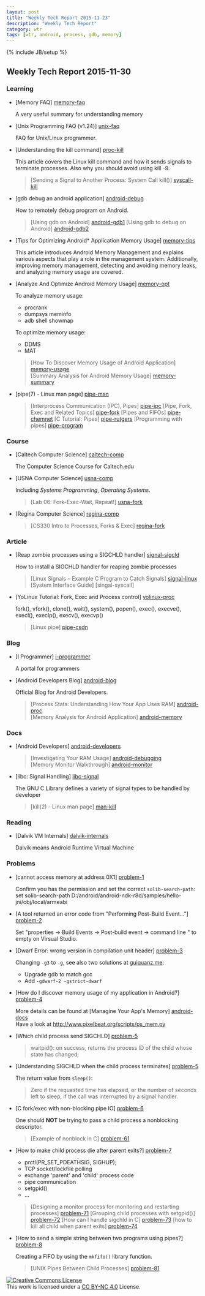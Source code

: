 ```yaml
---
layout: post
title: "Weekly Tech Report 2015-11-23"
description: "Weekly Tech Report"
category: wtr
tags: [wtr, android, process, gdb, memory]
---
```

{% include JB/setup %}

## Weekly Tech Report 2015-11-30

### Learning

+   [Memory FAQ] [memory-faq]

    A very useful summary for understanding memory

[memory-faq]: http://landley.net/writing/memory-faq.txt

+   [Unix Programming FAQ (v1.24)] [unix-faq]

    FAQ for Unix/Linux programmer.

[unix-faq]: http://www.lib.ru/UNIXFAQ/unixprogrfaq.txt

+   [Understanding the kill command] [proc-kill]

    This article covers the Linux kill command and how it sends signals to 
    terminate processes. Also why you should avoid using kill -9.

    > [Sending a Signal to Another Process: System Call kill()] [syscall-kill]

[proc-kill]: http://bencane.com/2014/04/01/understanding-the-kill-command-and-how-to-terminate-processes-in-linux/
[syscall-kill]: http://www.csl.mtu.edu/cs4411.ck/www/NOTES/signal/kill.html

+   [gdb debug an android application] [android-debug]

    How to remotely debug program on Android.

    > [Using gdb on Android] [android-gdb1]
    > [Using gdb to debug on Android] [android-gdb2]

[android-debug]: http://www.cnblogs.com/Fang3s/p/4097205.html
[android-gdb1]: http://blog.163.com/bjtornado@yeah/blog/static/69510484201081181657449/
[android-gdb2]: http://blog.csdn.net/jinzhuojun/article/details/7375048

+   [Tips for Optimizing Android* Application Memory Usage] [memory-tips]

    This article introduces Android Memory Management and explains various 
    aspects that play a role in the management system. Additionally, improving 
    memory management, detecting and avoiding memory leaks, and analyzing memory
    usage are covered.

[memory-tips]: https://software.intel.com/en-us/android/articles/tips-for-optimizing-android-application-memory-usage

+   [Analyze And Optimize Android Memory Usage] [memory-opt]

    To analyze memory usage:
    + procrank
    + dumpsys meminfo
    + adb shell showmap
    
    To optimize memory usage:
    + DDMS
    + MAT

    > [How To Discover Memory Usage of Android Application] [memory-usage]  
    > [Summary Analysis for Android Memory Usage] [memory-summary]

[memory-opt]: http://m.oschina.net/blog/186320
[memory-usage]: http://android.jobbole.com/80926/
[memory-summary]: http://kingbo203.iteye.com/blog/1988636


+   [pipe(7) - Linux man page] [pipe-man]

    > [Interprocess Communication (IPC), Pipes] [pipe-ipc]
    > [Pipe, Fork, Exec and Related Topics] [pipe-fork]
    > [Pipes and FIFOs] [pipe-chemnet]
    > [C Tutorial: Pipes] [pipe-rutgers]
    > [Programming with pipes] [pipe-program]

[pipe-man]: http://linux.die.net/man/7/pipe
[pipe-ipc]: https://www.cs.cf.ac.uk/Dave/C/node23.html
[pipe-fork]: http://www.cs.uleth.ca/~holzmann/C/system/pipeforkexec.html
[pipe-chemnet]: http://www.chemie.fu-berlin.de/chemnet/use/info/libc/libc_10.html
[pipe-rutgers]: https://www.cs.rutgers.edu/~pxk/416/notes/c-tutorials/pipe.html
[pipe-program]: http://crasseux.com/books/ctutorial/Programming-with-pipes.html

### Course

+   [Caltech Computer Science] [caltech-comp]

    The Computer Science Course for Caltech.edu

[caltech-comp]: http://users.cms.caltech.edu/~donnie/

+   [USNA Computer Science] [usna-comp]

    Including *Systems Programming*, *Operating Systems*.
    > [Lab 06: Fork-Exec-Wait, Repeat!] [usna-fork]

[usna-comp]: http://www.usna.edu/Users/cs/aviv/
[usna-fork]: http://www.usna.edu/Users/cs/aviv/classes/ic221/s14/lab/06/lab.html

+   [Regina Computer Science] [regina-comp]

    > [CS330 Intro to Processes, Forks & Exec] [regina-fork]

[regina-comp]: http://www.cs.uregina.ca/Links/class-info/330/
[regina-fork]: http://www.cs.uregina.ca/Links/class-info/330/Fork/fork.html

### Article

+   [Reap zombie processes using a SIGCHLD handler] [signal-sigcld]

    How to install a SIGCHLD handler for reaping zombie processes

    > [Linux Signals – Example C Program to Catch Signals] [signal-linux]
    > [System Interface Guide] [singal-syscall]

[signal-sigcld]: http://www.microhowto.info/howto/reap_zombie_processes_using_a_sigchld_handler.html
[signal-linux]: http://www.thegeekstuff.com/2012/03/catch-signals-sample-c-code/
[signal-syscall]: https://docs.oracle.com/cd/E19455-01/806-4750/signals-7/index.html

+   [YoLinux Tutorial: Fork, Exec and Process control] [yolinux-proc]

    fork(), vfork(), clone(), wait(), system(), popen(), exec(), execve(), 
    execl(), execlp(), execv(), execvp()

    > [Linux pipe] [pipe-csdn]

[yolinux-proc]: http://www.yolinux.com/TUTORIALS/ForkExecProcesses.html
[pipe-csdn]: http://blog.csdn.net/cation/article/details/2282866

### Blog

+   [I Programmer] [i-programmer]

    A portal for programmers

[i-programmer]: http://www.i-programmer.info/

+   [Android Developers Blog] [android-blog]

    Official Blog for Android Developers.

    > [Process Stats: Understanding How Your App Uses RAM] [android-proc]  
    > [Memory Analysis for Android Application] [android-memory]

[android-blog]: http://android-developers.blogspot.hk/
[android-proc]: http://android-developers.blogspot.hk/2014/01/process-stats-understanding-how-your.html
[android-memory]: http://android-developers.blogspot.hk/2011/03/memory-analysis-for-android.html

### Docs

+   [Android Developers] [android-developers]

    > [Investigating Your RAM Usage] [android-debugging]  
    > [Memory Monitor Walkthrough] [android-monitor]

[android-developers]: http://developer.android.com/
[android-debugging]: http://developer.android.com/tools/debugging/debugging-memory.html
[android-monitor]: http://developer.android.com/tools/performance/memory-monitor/index.html

+   [libc: Signal Handling] [libc-signal]

    The GNU C Library defines a variety of signal types to be handled by developer

    > [kill(2) - Linux man page] [man-kill]

[libc-signal]: http://www.gnu.org/software/libc/manual/html_node/Signal-Handling.html
[man-kill]: http://linux.die.net/man/2/kill

### Reading

+   [Dalvik VM Internals] [dalvik-internals]

    Dalvik means Android Runtime Virtual Machine

[dalvik-internals]: http://fiona.dmcs.pl/podyplomowe_smtm/smob3/Presentation-Of-Dalvik-VM-Internals.pdf

### Problems

+   [cannot access memory at address 0X1] [problem-1]

    Confirm you has the permission and set the correct `solib-search-path`:
        set solib-search-path D:/android/android-ndk-r8d/samples/hello-jni/obj/local/armeabi

[problem-1]: http://stackoverflow.com/questions/14417895/cannot-access-memory-at-address-0x1-after-setting-up-gdb-and-eclipse-to-debug-sh

+   [A tool returned an error code from "Performing Post-Build Event..."] [problem-2]

    Set "properties -> Build Events -> Post-build event -> command line " to 
    empty on Virsual Studio.

[problem-2]: http://blog.csdn.net/lingxiu0613/article/details/6574914

+   [Dwarf Error: wrong version in compilation unit header] [problem-3]

    Changing `-g3` to `-g`, see also two solutions at [guiquanz.me]:
    + Upgrade gdb to match gcc
    + Add `-gdwarf-2 -gstrict-dwarf`

[problem-3]: http://stackoverflow.com/questions/11671009/dwarf-error-wrong-version-in-compilation-unit-header-is-4-should-be-2
[guiquanz.me]: http://guiquanz.me/2014/10/06/gdb-can-not-load-debug-information-for-bad-DWARF-version/

+   [How do I discover memory usage of my application in Android?] [problem-4]

    More details can be found at [Managine Your App's Memory] [android-docs]  
    Have a look at <http://www.pixelbeat.org/scripts/ps_mem.py>

[problem-4]: http://stackoverflow.com/questions/2298208/how-do-i-discover-memory-usage-of-my-application-in-android
[android-docs]: http://developer.android.com/training/articles/memory.html

+   [Which child process send SIGCHLD] [problem-5]

    > waitpid(): on success, returns the process ID of the child whose state has
    > changed;

[problem-5]: http://stackoverflow.com/questions/19814906/which-child-process-send-sigchld

+   [Understanding SIGCHLD when the child process terminates] [problem-5]

    The return value from `sleep()`:

    > Zero if the requested time has elapsed, or the number of seconds left to 
    > sleep, if the call was interrupted by a signal handler.

[problem-5]: http://stackoverflow.com/questions/14266485/understanding-sigchld-when-the-child-process-terminates

+   [C fork/exec with non-blocking pipe IO] [problem-6]

    One should **NOT** be trying to pass a child process a nonblocking descriptor.

    > [Example of nonblock in C] [problem-61]

[problem-6]: http://stackoverflow.com/questions/3326725/c-fork-exec-with-non-blocking-pipe-io
[problem-61]: http://www.chiark.greenend.org.uk/~peterb/linux/nonblock/pipe-testnonblock.c

+   [How to make child process die after parent exits?] [problem-7]

    + prctl(PR_SET_PDEATHSIG, SIGHUP);
    + TCP socket/lockfile polling
    + exchange 'parent' and 'child' process code
    + pipe communication
    + setgpid()
    + ...

    > [Designing a monitor process for monitoring and restarting processes] [problem-71]
    > [Grouping child processes with setgpid()] [problem-72]
    > [How can I handle sigchld in C] [problem-73]
    > [how to kill all child when parent exits] [problem-74]


[problem-7]: http://stackoverflow.com/questions/284325/how-to-make-child-process-die-after-parent-exits
[problem-71]: http://stackoverflow.com/questions/4126401/designing-a-monitor-process-for-monitoring-and-restarting-processes
[problem-72]: http://stackoverflow.com/questions/16639275/grouping-child-processes-with-setgpid
[problem-73]: http://stackoverflow.com/questions/7171722/how-can-i-handle-sigchld-in-c/7171836#7171836
[problem-74]: http://compgroups.net/comp.unix.programmer/how-to-kill-all-child-when-parent-exits/36841

+   [How to send a simple string between two programs using pipes?] [problem-8]

    Creating a FIFO by using the `mkfifo()` library function.

    > [UNIX Pipes Between Child Processes] [problem-81]

[problem-8]: http://stackoverflow.com/questions/2784500/how-to-send-a-simple-string-between-two-programs-using-pipes
[problem-81]: http://stackoverflow.com/questions/5060350/unix-pipes-between-child-processes


[![Creative Commons License][CC png]][CC BY-NC 4.0]<br/>
This work is licensed under a [CC BY-NC 4.0][] License.

[cc png]: https://i.creativecommons.org/l/by-nc/4.0/88x31.png
[cc by-nc 4.0]: http://creativecommons.org/licenses/by-nc/4.0/